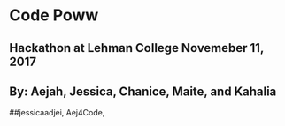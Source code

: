 # Code Poww
## Hackathon at Lehman College Novemeber 11, 2017
## By: Aejah, Jessica, Chanice, Maite, and Kahalia
##jessicaadjei, Aej4Code, 
